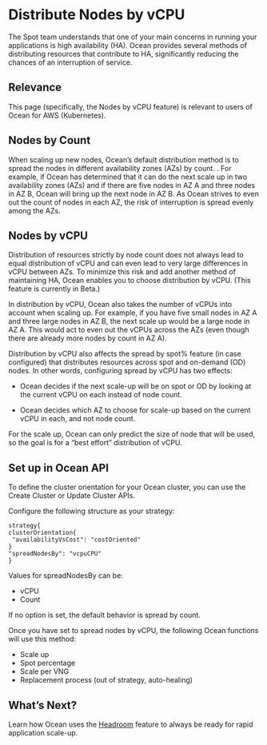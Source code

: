 # Distribute Nodes by vCPU

The Spot team understands that one of your main concerns in running your applications is high availability (HA). Ocean provides several methods of distributing resources that contribute to HA, significantly reducing the chances of an interruption of service.

## Relevance

This page (specifically, the Nodes by vCPU feature) is relevant to users of Ocean for AWS (Kubernetes).

## Nodes by Count

When scaling up new nodes, Ocean’s default distribution method is to spread the nodes in different availability zones (AZs) by count. . For example, if Ocean has determined that it can do the next scale up in two availability zones (AZs) and if there are five nodes in AZ A and three nodes in AZ B, Ocean will bring up the next node in AZ B. As Ocean strives to even out the count of nodes in each AZ, the risk of interruption is spread evenly among the AZs.

## Nodes by vCPU

Distribution of resources strictly by node count does not always lead to equal distribution of vCPU and can even lead to very large differences in vCPU between AZs. To minimize this risk and add another method of maintaining HA, Ocean enables you to choose distribution by vCPU. (This feature is currently in Beta.)

In distribution by vCPU, Ocean also takes the number of vCPUs into account when scaling up. For example, if you have five small nodes in AZ A and three large nodes in AZ B, the next scale up would be a large node in AZ A. This would act to even out the vCPUs across the AZs (even though there are already more nodes by count in AZ A).

Distribution by vCPU also affects the spread by spot% feature (in case configured) that distributes resources across spot and on-demand (OD) nodes. In other words, configuring spread by vCPU has two effects:

- Ocean decides if the next scale-up will be on spot or OD by looking at the current vCPU on each instead of node count.

- Ocean decides which AZ to choose for scale-up based on the current vCPU in each, and not node count.

For the scale up, Ocean can only predict the size of node that will be used, so the goal is for a “best effort” distribution of vCPU.

## Set up in Ocean API

To define the cluster orientation for your Ocean cluster, you can use the Create Cluster or Update Cluster APIs.

Configure the following structure as your strategy:

```
strategy{
clusterOrientation{
 "availabilityVsCost": "costOriented"
}
"spreadNodesBy": "vcpuCPU"
}
```

Values for spreadNodesBy can be:

* vCPU
* Count

If no option is set, the default behavior is spread by count.

Once you have set to spread nodes by vCPU, the following Ocean functions will use this method:

* Scale up
* Spot percentage
* Scale per VNG
* Replacement process (out of strategy, auto-healing)

## What’s Next?

Learn how Ocean uses the [Headroom](ocean/features/headroom) feature to always be ready for rapid application scale-up. 

